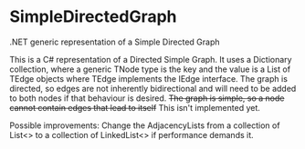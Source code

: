 # SimpleDirectedGraph
.NET generic representation of a Simple Directed Graph

This is a C# representation of a Directed Simple Graph.
It uses a Dictionary collection, where a generic TNode type is the key and the value is a List of TEdge objects where TEdge implements the IEdge interface.
The graph is directed, so edges are not inherently bidirectional and will need to be added to both nodes if that behaviour is desired.
~~The graph is simple, so a node cannot contain edges that lead to itself~~ This isn't implemented yet.

Possible improvements:
  Change the AdjacencyLists from a collection of List<> to a collection of LinkedList<> if performance demands it.
